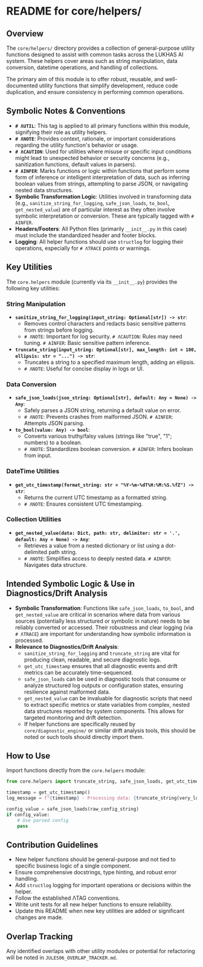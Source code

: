 # README for core/helpers/

## Overview

The `core/helpers/` directory provides a collection of general-purpose utility functions designed to assist with common tasks across the LUKHAS AI system. These helpers cover areas such as string manipulation, data conversion, datetime operations, and handling of collections.

The primary aim of this module is to offer robust, reusable, and well-documented utility functions that simplify development, reduce code duplication, and ensure consistency in performing common operations.

## Symbolic Notes & Conventions

-   **`# ΛUTIL`**: This tag is applied to all primary functions within this module, signifying their role as utility helpers.
-   **`# ΛNOTE`**: Provides context, rationale, or important considerations regarding the utility function's behavior or usage.
-   **`# ΛCAUTION`**: Used for utilities where misuse or specific input conditions might lead to unexpected behavior or security concerns (e.g., sanitization functions, default values in parsers).
-   **`# AINFER`**: Marks functions or logic within functions that perform some form of inference or intelligent interpretation of data, such as inferring boolean values from strings, attempting to parse JSON, or navigating nested data structures.
-   **Symbolic Transformation Logic**: Utilities involved in transforming data (e.g., `sanitize_string_for_logging`, `safe_json_loads`, `to_bool`, `get_nested_value`) are of particular interest as they often involve symbolic interpretation or conversion. These are typically tagged with `# AINFER`.
-   **Headers/Footers**: All Python files (primarily `__init__.py` in this case) must include the standardized header and footer blocks.
-   **Logging**: All helper functions should use `structlog` for logging their operations, especially for `# ΛTRACE` points or warnings.

## Key Utilities

The `core.helpers` module (currently via its `__init__.py`) provides the following key utilities:

### String Manipulation
-   **`sanitize_string_for_logging(input_string: Optional[str]) -> str`**:
    -   Removes control characters and redacts basic sensitive patterns from strings before logging.
    -   `# ΛNOTE`: Important for log security. `# ΛCAUTION`: Rules may need tuning. `# AINFER`: Basic sensitive pattern inference.
-   **`truncate_string(input_string: Optional[str], max_length: int = 100, ellipsis: str = "...") -> str`**:
    -   Truncates a string to a specified maximum length, adding an ellipsis.
    -   `# ΛNOTE`: Useful for concise display in logs or UI.

### Data Conversion
-   **`safe_json_loads(json_string: Optional[str], default: Any = None) -> Any`**:
    -   Safely parses a JSON string, returning a default value on error.
    -   `# ΛNOTE`: Prevents crashes from malformed JSON. `# AINFER`: Attempts JSON parsing.
-   **`to_bool(value: Any) -> bool`**:
    -   Converts various truthy/falsy values (strings like "true", "1"; numbers) to a boolean.
    -   `# ΛNOTE`: Standardizes boolean conversion. `# AINFER`: Infers boolean from input.

### DateTime Utilities
-   **`get_utc_timestamp(format_string: str = "%Y-%m-%dT%H:%M:%S.%fZ") -> str`**:
    -   Returns the current UTC timestamp as a formatted string.
    -   `# ΛNOTE`: Ensures consistent UTC timestamping.

### Collection Utilities
-   **`get_nested_value(data: Dict, path: str, delimiter: str = '.', default: Any = None) -> Any`**:
    -   Retrieves a value from a nested dictionary or list using a dot-delimited path string.
    -   `# ΛNOTE`: Simplifies access to deeply nested data. `# AINFER`: Navigates data structure.

## Intended Symbolic Logic & Use in Diagnostics/Drift Analysis

-   **Symbolic Transformation**: Functions like `safe_json_loads`, `to_bool`, and `get_nested_value` are critical in scenarios where data from various sources (potentially less structured or symbolic in nature) needs to be reliably converted or accessed. Their robustness and clear logging (via `# ΛTRACE`) are important for understanding how symbolic information is processed.
-   **Relevance to Diagnostics/Drift Analysis**:
    -   `sanitize_string_for_logging` and `truncate_string` are vital for producing clean, readable, and secure diagnostic logs.
    -   `get_utc_timestamp` ensures that all diagnostic events and drift metrics can be accurately time-sequenced.
    -   `safe_json_loads` can be used in diagnostic tools that consume or analyze structured log outputs or configuration states, ensuring resilience against malformed data.
    -   `get_nested_value` can be invaluable for diagnostic scripts that need to extract specific metrics or state variables from complex, nested data structures reported by system components. This allows for targeted monitoring and drift detection.
    -   If helper functions are specifically reused by `core/diagnostic_engine/` or similar drift analysis tools, this should be noted or such tools should directly import them.

## How to Use

Import functions directly from the `core.helpers` module:
```python
from core.helpers import truncate_string, safe_json_loads, get_utc_timestamp

timestamp = get_utc_timestamp()
log_message = f"{timestamp} - Processing data: {truncate_string(very_long_data_summary, 50)}"

config_value = safe_json_loads(raw_config_string)
if config_value:
    # Use parsed config
    pass
```

## Contribution Guidelines

-   New helper functions should be general-purpose and not tied to specific business logic of a single component.
-   Ensure comprehensive docstrings, type hinting, and robust error handling.
-   Add `structlog` logging for important operations or decisions within the helper.
-   Follow the established ΛTAG conventions.
-   Write unit tests for all new helper functions to ensure reliability.
-   Update this README when new key utilities are added or significant changes are made.

## Overlap Tracking
Any identified overlaps with other utility modules or potential for refactoring will be noted in `JULES06_OVERLAP_TRACKER.md`.
